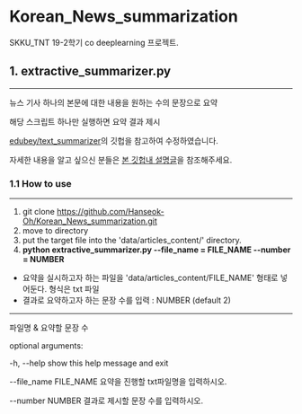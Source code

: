 # Korean_News_summarization
SKKU_TNT 19-2학기 co deeplearning 프로젝트. 


## 1. extractive_summarizer.py
--------------------
뉴스 기사 하나의 본문에 대한 내용을 원하는 수의 문장으로 요약

해당 스크립트 하나만 실행하면 요약 결과 제시

[edubey/text_summarizer](https://github.com/edubey/text-summarizer)의 깃헙을 참고하여 수정하였습니다. 

자세한 내용을 알고 싶으신 분들은 [본 깃헙내 설명글](https://github.com/Hanseok-Oh/Text_Summarization/tree/master/%5B10%5Dcode/edubey_text_summarizer)을 참조해주세요.

### 1.1 How to use
-------------

  1. git clone https://github.com/Hanseok-Oh/Korean_News_summarization.git
  2. move to directory
  3. put the target file into the 'data/articles_content/' directory.
  4. <b> python extractive_summarizer.py --file_name = FILE_NAME --number = NUMBER </b>

  - 요약을 실시하고자 하는 파일을 'data/articles_content/FILE_NAME' 형태로 넣어둔다. 형식은 txt 파일
  - 결과로 요약하고자 하는 문장 수를 입력 : NUMBER (default 2)


-----------------------
파일명 & 요약할 문장 수

  optional arguments:
  
  -h, --help            show this help message and exit
  
  --file_name FILE_NAME  요약을 진행할 txt파일명을 입력하시오.                       
                        
  --number NUMBER       결과로 제시할 문장 수를 입력하시오.
